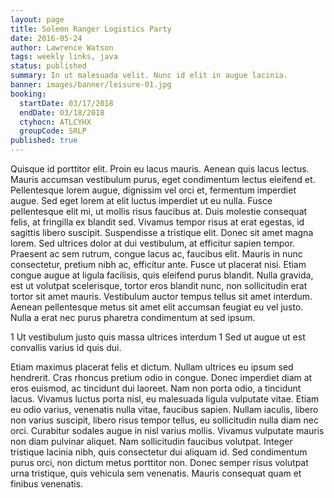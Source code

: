 ```yaml
---
layout: page
title: Solemn Ranger Logistics Party
date: 2016-05-24
author: Lawrence Watson
tags: weekly links, java
status: published
summary: In ut malesuada velit. Nunc id elit in augue lacinia.
banner: images/banner/leisure-01.jpg
booking:
  startDate: 03/17/2018
  endDate: 03/18/2018
  ctyhocn: ATLCYHX
  groupCode: SRLP
published: true
---
```

Quisque id porttitor elit. Proin eu lacus mauris. Aenean quis lacus lectus. Mauris accumsan vestibulum purus, eget condimentum lectus eleifend et. Pellentesque lorem augue, dignissim vel orci et, fermentum imperdiet augue. Sed eget lorem at elit luctus imperdiet ut eu nulla. Fusce pellentesque elit mi, ut mollis risus faucibus at.
Duis molestie consequat felis, at fringilla ex blandit sed. Vivamus tempor risus at erat egestas, id sagittis libero suscipit. Suspendisse a tristique elit. Donec sit amet magna lorem. Sed ultrices dolor at dui vestibulum, at efficitur sapien tempor. Praesent ac sem rutrum, congue lacus ac, faucibus elit. Mauris in nunc consectetur, pretium nibh ac, efficitur ante. Fusce ut placerat nisi. Etiam congue augue at ligula facilisis, quis eleifend purus blandit. Nulla gravida, est ut volutpat scelerisque, tortor eros blandit nunc, non sollicitudin erat tortor sit amet mauris. Vestibulum auctor tempus tellus sit amet interdum. Aenean pellentesque metus sit amet elit accumsan feugiat eu vel justo. Nulla a erat nec purus pharetra condimentum at sed ipsum.

1 Ut vestibulum justo quis massa ultrices interdum
1 Sed ut augue ut est convallis varius id quis dui.

Etiam maximus placerat felis et dictum. Nullam ultrices eu ipsum sed hendrerit. Cras rhoncus pretium odio in congue. Donec imperdiet diam at eros euismod, ac tincidunt dui laoreet. Nam non porta odio, a tincidunt lacus. Vivamus luctus porta nisl, eu malesuada ligula vulputate vitae. Etiam eu odio varius, venenatis nulla vitae, faucibus sapien. Nullam iaculis, libero non varius suscipit, libero risus tempor tellus, eu sollicitudin nulla diam nec orci. Curabitur sodales augue in nisl varius mollis. Vivamus vulputate mauris non diam pulvinar aliquet. Nam sollicitudin faucibus volutpat. Integer tristique lacinia nibh, quis consectetur dui aliquam id. Sed condimentum purus orci, non dictum metus porttitor non. Donec semper risus volutpat urna tristique, quis vehicula sem venenatis. Mauris consequat quam et finibus venenatis.
